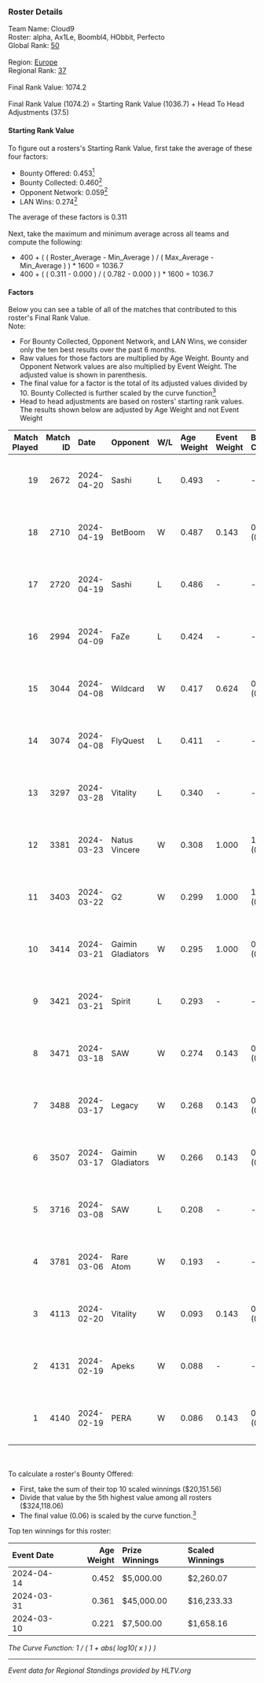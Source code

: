 ### Roster Details<br />
Team Name: Cloud9<br />
Roster: alpha, Ax1Le, Boombl4, HObbit, Perfecto<br />
Global Rank: [50](../standings_global.md)<br />
<br />
Region: [Europe]( ../standings_europe.md)<br />
Regional Rank: [37]( ../standings_europe.md)<br />
<br />
Final Rank Value:  1074.2<br />
<br />
Final Rank Value (1074.2) = Starting Rank Value (1036.7) + Head To Head Adjustments (37.5)<br />

#### Starting Rank Value<br />
To figure out a rosters's Starting Rank Value, first take the average of these four factors:<br />
- Bounty Offered: 0.453[<sup>1</sup>](#table2)
- Bounty Collected: 0.460[<sup>2</sup>](#table1)
- Opponent Network: 0.059[<sup>2</sup>](#table1)
- LAN Wins: 0.274[<sup>2</sup>](#table1)

The average of these factors is 0.311<br />
<br />
Next, take the maximum and minimum average across all teams and compute the following:<br />
- 400 + ( ( Roster_Average - Min_Average ) / ( Max_Average - Min_Average ) ) * 1600 = 1036.7
- 400 + ( ( 0.311 - 0.000 ) / ( 0.782 - 0.000 ) ) * 1600 = 1036.7


#### Factors<br />
Below you can see a table of all of the matches that contributed to this roster's Final Rank Value.<br />
Note:<br />

- For Bounty Collected, Opponent Network, and LAN Wins, we consider only the ten best results over the past 6 months.
- Raw values for those factors are multiplied by Age Weight. Bounty and Opponent Network values are also multiplied by Event Weight. The adjusted value is shown in parenthesis.
- The final value for a factor is the total of its adjusted values divided by 10. Bounty Collected is further scaled by the curve function[<sup>3</sup>](#curveFunction)
- Head to head adjustments are based on rosters' starting rank values. The results shown below are adjusted by Age Weight and not Event Weight
<span id="table1"></span><br />


| Match Played | Match ID | Date       | Opponent          | W/L | Age Weight | Event Weight | Bounty Collected | Opponent Network | LAN Wins  | H2H Adj. | Roster                                       |
| -: | -: | :- | :- | :- | :- | :- | :- | :- | :- | -: | :- |
|           19 |     2672 | 2024-04-20 | Sashi             | L   | 0.493      | -            | -                | -                | -         |    -6.54 | alpha, Ax1Le, Boombl4, HObbit, Perfecto      |
|           18 |     2710 | 2024-04-19 | BetBoom           | W   | 0.487      | 0.143        | 0.251 (0.017)    | 0.541 (0.038)    | -         |    13.31 | alpha, Ax1Le, Boombl4, HObbit, Perfecto      |
|           17 |     2720 | 2024-04-19 | Sashi             | L   | 0.486      | -            | -                | -                | -         |    -6.43 | alpha, Ax1Le, Boombl4, HObbit, Perfecto      |
|           16 |     2994 | 2024-04-09 | FaZe              | L   | 0.424      | -            | -                | -                | -         |    -0.40 | Ax1Le, Boombl4, electroNic, HObbit, Perfecto |
|           15 |     3044 | 2024-04-08 | Wildcard          | W   | 0.417      | 0.624        | 0.048 (0.013)    | 0.438 (0.114)    | 1 (0.417) |     3.50 | Ax1Le, Boombl4, electroNic, HObbit, Perfecto |
|           14 |     3074 | 2024-04-08 | FlyQuest          | L   | 0.411      | -            | -                | -                | -         |    -4.90 | Ax1Le, Boombl4, electroNic, HObbit, Perfecto |
|           13 |     3297 | 2024-03-28 | Vitality          | L   | 0.340      | -            | -                | -                | -         |    -0.14 | Ax1Le, Boombl4, electroNic, HObbit, Perfecto |
|           12 |     3381 | 2024-03-23 | Natus Vincere     | W   | 0.308      | 1.000        | 1.000 (0.308)    | 0.371 (0.114)    | 1 (0.308) |     9.63 | Ax1Le, Boombl4, electroNic, HObbit, Perfecto |
|           11 |     3403 | 2024-03-22 | G2                | W   | 0.299      | 1.000        | 1.000 (0.299)    | 0.498 (0.149)    | 1 (0.299) |     9.37 | Ax1Le, Boombl4, electroNic, HObbit, Perfecto |
|           10 |     3414 | 2024-03-21 | Gaimin Gladiators | W   | 0.295      | 1.000        | 0.038 (0.011)    | 0.351 (0.103)    | 1 (0.295) |     3.86 | Ax1Le, Boombl4, electroNic, HObbit, Perfecto |
|            9 |     3421 | 2024-03-21 | Spirit            | L   | 0.293      | -            | -                | -                | -         |    -0.08 | Ax1Le, Boombl4, electroNic, HObbit, Perfecto |
|            8 |     3471 | 2024-03-18 | SAW               | W   | 0.274      | 0.143        | 0.105 (0.004)    | 0.540 (0.021)    | 1 (0.274) |     5.86 | Ax1Le, Boombl4, electroNic, HObbit, Perfecto |
|            7 |     3488 | 2024-03-17 | Legacy            | W   | 0.268      | 0.143        | 0.122 (0.005)    | 0.643 (0.025)    | 1 (0.268) |     4.06 | Ax1Le, Boombl4, electroNic, HObbit, Perfecto |
|            6 |     3507 | 2024-03-17 | Gaimin Gladiators | W   | 0.266      | 0.143        | 0.038 (0.001)    | 0.351 (0.013)    | 1 (0.266) |     3.44 | Ax1Le, Boombl4, electroNic, HObbit, Perfecto |
|            5 |     3716 | 2024-03-08 | SAW               | L   | 0.208      | -            | -                | -                | -         |    -2.11 | Ax1Le, Boombl4, electroNic, HObbit, Perfecto |
|            4 |     3781 | 2024-03-06 | Rare Atom         | W   | 0.193      | -            | -                | -                | -         |     0.36 | Ax1Le, Boombl4, electroNic, HObbit, Perfecto |
|            3 |     4113 | 2024-02-20 | Vitality          | W   | 0.093      | 0.143        | 0.649 (0.009)    | 0.383 (0.005)    | 1 (0.093) |     2.89 | Ax1Le, Boombl4, electroNic, HObbit, Perfecto |
|            2 |     4131 | 2024-02-19 | Apeks             | W   | 0.088      | -            | -                | -                | 1 (0.088) |     0.88 | Ax1Le, Boombl4, electroNic, HObbit, Perfecto |
|            1 |     4140 | 2024-02-19 | PERA              | W   | 0.086      | 0.143        | 0.048 (0.001)    | 0.453 (0.006)    | 1 (0.086) |     0.96 | Ax1Le, Boombl4, electroNic, HObbit, Perfecto |

<br />
<span id="table2"></span><br />
To calculate a roster's Bounty Offered:<br />

- First, take the sum of their top 10 scaled winnings ($20,151.56)
- Divide that value by the 5th highest value among all rosters ($324,118.06)
- The final value (0.06) is scaled by the curve function.[<sup>3</sup>](#curveFunction)

Top ten winnings for this roster:<br />

| Event Date | Age Weight | Prize Winnings | Scaled Winnings |
| :- | -: | :- | :- |
| 2024-04-14 |      0.452 | $5,000.00      | $2,260.07       |
| 2024-03-31 |      0.361 | $45,000.00     | $16,233.33      |
| 2024-03-10 |      0.221 | $7,500.00      | $1,658.16       |


<span id="curveFunction"></span>_The Curve Function: 1 / ( 1 + abs( log10( x ) ) )_<br />

---
_Event data for Regional Standings provided by HLTV.org_<br />

